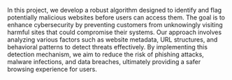 In this project, we develop a robust algorithm designed to identify and flag potentially malicious websites before users can access them. The goal is to enhance cybersecurity by preventing customers from unknowingly visiting harmful sites that could compromise their systems. Our approach involves analyzing various factors such as website metadata, URL structures, and behavioral patterns to detect threats effectively. By implementing this detection mechanism, we aim to reduce the risk of phishing attacks, malware infections, and data breaches, ultimately providing a safer browsing experience for users.
